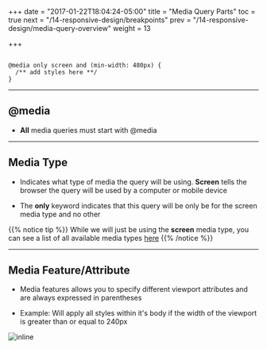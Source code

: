 +++
date = "2017-01-22T18:04:24-05:00"
title = "Media Query Parts"
toc = true
next = "/14-responsive-design/breakpoints"
prev = "/14-responsive-design/media-query-overview"
weight = 13

+++

```

@media only screen and (min-width: 480px) { 
  /** add styles here **/
}

```

---


## @media

- **All** media queries must start with @media

---

## Media Type

- Indicates what type of media the query will be using. **Screen** tells the browser the query will be used by a computer or mobile device

- The **only** keyword indicates that this query will be only be for the screen media type and no other

{{% notice tip %}}
While we will just be using the **screen** media type, you can see a list of all available media types [here](https://developer.mozilla.org/en-US/docs/Web/CSS/Media_Queries/Using_media_queries)
{{% /notice %}}

---


## Media Feature/Attribute 

- Media features allows you  to specify different viewport attributes and are always expressed in parentheses

- Example: Will apply all styles within it's body if the width of the viewport is greater than or equal to 240px


![inline](/images/14/media_query_attributes.png)
